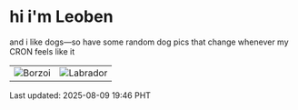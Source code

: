 # hi i'm Leoben

and i like dogs—so have some random dog pics that change whenever my CRON feels like it

|  |  |
|--------|----------|
| ![Borzoi](https://random-dog-vercel.vercel.app/api/random-borzoi?v=1754739997) | ![Labrador](https://random-dog-vercel.vercel.app/api/random-labrador?v=1754739997) |

Last updated: 2025-08-09 19:46 PHT
